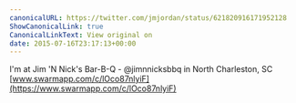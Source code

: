 ```yaml
---
canonicalURL: https://twitter.com/jmjordan/status/621820916171952128
ShowCanonicalLink: true
CanonicalLinkText: View original on
date: 2015-07-16T23:17:13+00:00
---
```

I'm at Jim 'N Nick's Bar-B-Q - @jimnnicksbbq in North Charleston, SC [www.swarmapp.com/c/lOco87nlyiF](https://www.swarmapp.com/c/lOco87nlyiF)